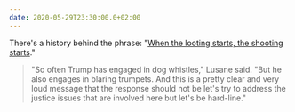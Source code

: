 ```yaml
---
date: 2020-05-29T23:30:00.0+02:00
---
```


There's a history behind the phrase: "[When the looting starts, the shooting starts](https://www.npr.org/2020/05/29/864818368/the-history-behind-when-the-looting-starts-the-shooting-starts?t=1590788210723)."

> "So often Trump has engaged in dog whistles," Lusane said. "But he also engages in blaring trumpets. And this is a pretty clear and very loud message that the response should not be let's try to address the justice issues that are involved here but let's be hard-line."